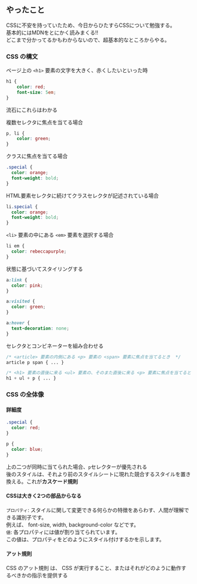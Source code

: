 ## やったこと 
CSSに不安を持っていたため、今日からひたすらCSSについて勉強する。  
基本的にはMDNをとにかく読みまくる!!  
どこまで分かってるかもわからないので、超基本的なところからやる。

### CSS の構文
ページ上の `<h1>` 要素の文字を大きく、赤くしたいといった時  
```css
h1 {
    color: red;
    font-size: 5em;
}
```
流石にこれらはわかる  

複数セレクタに焦点を当てる場合
```css
p, li {
    color: green;
}
```

クラスに焦点を当てる場合
```css
.special {
  color: orange;
  font-weight: bold;
}
```

HTML要素セレクタに続けてクラスセレクタが記述されている場合
```css
li.special {
  color: orange;
  font-weight: bold;
}
```

`<li>` 要素の中にある `<em>` 要素を選択する場合
```css
li em {
  color: rebeccapurple;
}
```

状態に基づいてスタイリングする
```css
a:link {
  color: pink;
}

a:visited {
  color: green;
}

a:hover {
  text-decoration: none;
}
```

セレクタとコンビネーターを組み合わせる
```css
/* <article> 要素の内側にある <p> 要素の <span> 要素に焦点を当てるとき  */
article p span { ... }

/* <h1> 要素の直後に来る <ul> 要素の、そのまた直後に来る <p> 要素に焦点を当てるとき */
h1 + ul + p { ... }
```

### CSS の全体像
#### 詳細度
```css
.special {
  color: red;
}

p {
  color: blue;
}
```
上の二つが同時に当てられた場合、`p`セレクターが優先される  
後のスタイルは、それより前のスタイルシートに現れた競合するスタイルを置き換える。これが**カスケード規則**  

#### CSSは大きく2つの部品からなる
`プロパティ`: スタイルに関して変更できる何らかの特徴をあらわす、人間が理解できる識別子です。  
例えば、 font-size, width, background-color などです。  
`値`: 各プロパティには値が割り当てられています。  
この値は、プロパティをどのようにスタイル付けするかを示します。  

#### アット規則
CSS のアット規則 は、 CSS が実行すること、またはそれがどのように動作するべきかの指示を提供する
